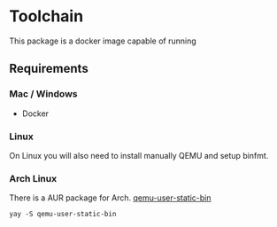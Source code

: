 # Toolchain

This package is a docker image capable of running

## Requirements

### Mac / Windows

- Docker

### Linux

On Linux you will also need to install manually QEMU and setup binfmt.

### Arch Linux

There is a AUR package for Arch. [qemu-user-static-bin](https://aur.archlinux.org/packages/qemu-user-static-bin)

```shell
yay -S qemu-user-static-bin
```
